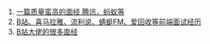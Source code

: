 1. [一篇质量蛮高的面经,腾讯，蚂蚁等](https://juejin.cn/post/6939774328858738696?utm_source=gold_browser_extension)
2. [B站、喜马拉雅、流利说、蜻蜓FM、爱回收等前端面试经历](https://www.javascriptc.com/2774.html)
3. [B站大佬的很多面经](https://www.ershicimi.com/p/01b2144418bc9ad00988a878e6c3a2e8)
